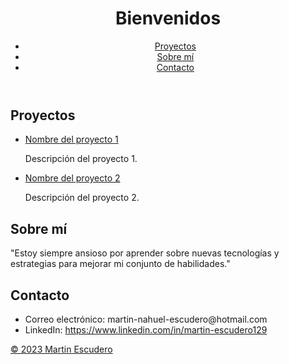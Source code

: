 <!DOCTYPE html>
<html lang="en">
  <head>
    <meta charset="UTF-8">
    
    
  </head>
  <body>
    <header>
      <h1>Bienvenidos</h1>
      <nav>
        <ul>
          <li><a href="#proyectos">Proyectos</a></li>
          <li><a href="#sobre-mi">Sobre mí</a></li>
          <li><a href="#contacto">Contacto</a></li>
        </ul>
      </nav>
    </header>
    <main>
      <section id="proyectos">
        <h2>Proyectos</h2>
        <ul>
          <li>
            <a href="#">Nombre del proyecto 1</a>
            <p>Descripción del proyecto 1.</p>
          </li>
          <li>
            <a href="#">Nombre del proyecto 2</a>
            <p>Descripción del proyecto 2.</p>
          </li>
        </ul>
      </section>
      <section id="sobre-mi">
        <h2>Sobre mí</h2>
        <p>"Estoy siempre ansioso por aprender sobre nuevas tecnologías y estrategias para mejorar mi conjunto de habilidades."</p>
      </section>
      <section id="contacto">
        <h2>Contacto</h2>
        <ul>
          <li>Correo electrónico: martin-nahuel-escudero@hotmail.com</li>
          <li>LinkedIn: <a href="#">https://www.linkedin.com/in/martin-escudero129</li>
        </ul>
      </section>
    </main>
    <footer>
      <p>© 2023 Martin Escudero</p>
    </footer>
  </body>
</html>
